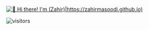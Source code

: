 [<img src="https://raw.githubusercontent.com/Zahirmasoodi/zahirmasoodi/master/intro.gif" alt="👋 Hi there! I'm (Zahir)|https://zahirmasoodi.github.io)" title="👋 Hi there! I'm (Zahir)|https://zahirmasoodi.github.io)"/>](https://zahirmasoodi.github.io/)

![visitors](https://visitor-badge-reloaded.herokuapp.com/badge?page_id=Zahirmasoodi.Zahirmasoodi&color=00cf00)
